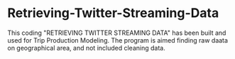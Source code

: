 # Retrieving-Twitter-Streaming-Data
This coding "RETRIEVING TWITTER STREAMING DATA" has been built and used for Trip Production Modeling. The program is aimed finding raw daata on geographical area, and not included cleaning data. 
